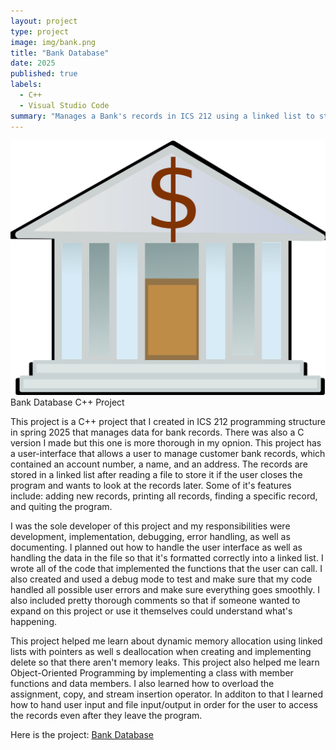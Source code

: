 ```yaml
---
layout: project
type: project
image: img/bank.png 
title: "Bank Database"
date: 2025
published: true
labels:
  - C++
  - Visual Studio Code
summary: "Manages a Bank's records in ICS 212 using a linked list to store, add, delete, and find bank account records."
---
```


<img class="img-fluid" src="/img/bank.png">
Bank Database C++ Project

  This project is a C++ project that I created in ICS 212 programming structure in spring 2025 that manages data for bank records. There was also a C version I made but this one is more thorough in my opnion. This project has a user-interface that allows a user to manage customer bank records, which contained an account number, a name, and an address. The records are stored in a linked list after reading a file to store it if the user closes the program and wants to look at the records later. Some of it's features include: adding new records, printing all records, finding a specific record, and quiting the program.

  I was the sole developer of this project and my responsibilities were development, implementation, debugging, error handling, as well as documenting. I planned out how to handle the user interface as well as handling the data in the file so that it's formatted correctly into a linked list. I wrote all of the code that implemented the functions that the user can call. I also created and used a debug mode to test and make sure that my code handled all possible user errors and make sure everything goes smoothly. I also included pretty thorough comments so that if someone wanted to expand on this project or use it themselves could understand what's happening.

  This project helped me learn about dynamic memory allocation using linked lists with pointers as well s deallocation when creating and implementing delete so that there aren't memory leaks. This project also helped me learn Object-Oriented Programming by implementing a class with member functions and data members. I also learned how to overload the assignment, copy, and stream insertion operator. In additon to that I learned how to hand user input and file input/output in order for the user to access the records even after they leave the program. 

Here is the project: <a href="https://github.com/KateHamada/Bank-Database.git">Bank Database</a>
